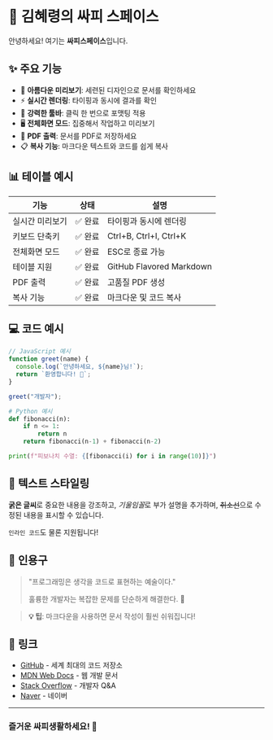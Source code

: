 # 📝 김혜령의 싸피 스페이스

안녕하세요! 여기는 **싸피스페이스**입니다.

## ✨ 주요 기능

- 🎨 **아름다운 미리보기**: 세련된 디자인으로 문서를 확인하세요
- ⚡ **실시간 렌더링**: 타이핑과 동시에 결과를 확인
- 🔧 **강력한 툴바**: 클릭 한 번으로 포맷팅 적용
- 🖥️ **전체화면 모드**: 집중해서 작업하고 미리보기
- 📄 **PDF 출력**: 문서를 PDF로 저장하세요
- 📋 **복사 기능**: 마크다운 텍스트와 코드를 쉽게 복사

## 📊 테이블 예시

| 기능 | 상태 | 설명 |
|------|------|------|
| 실시간 미리보기 | ✅ 완료 | 타이핑과 동시에 렌더링 |
| 키보드 단축키 | ✅ 완료 | Ctrl+B, Ctrl+I, Ctrl+K |
| 전체화면 모드 | ✅ 완료 | ESC로 종료 가능 |
| 테이블 지원 | ✅ 완료 | GitHub Flavored Markdown |
| PDF 출력 | ✅ 완료 | 고품질 PDF 생성 |
| 복사 기능 | ✅ 완료 | 마크다운 및 코드 복사 |

## 💻 코드 예시

```javascript
// JavaScript 예시
function greet(name) {
  console.log(`안녕하세요, ${name}님!`);
  return `환영합니다! 🎉`;
}

greet("개발자");
```

```python
# Python 예시
def fibonacci(n):
    if n <= 1:
        return n
    return fibonacci(n-1) + fibonacci(n-2)

print(f"피보나치 수열: {[fibonacci(i) for i in range(10)]}")
```

## 📝 텍스트 스타일링

**굵은 글씨**로 중요한 내용을 강조하고, *기울임꼴*로 부가 설명을 추가하며, ~~취소선~~으로 수정된 내용을 표시할 수 있습니다.

`인라인 코드`도 물론 지원됩니다!

## 💬 인용구

> "프로그래밍은 생각을 코드로 표현하는 예술이다."
> 
> 훌륭한 개발자는 복잡한 문제를 단순하게 해결한다. 💭

> **💡 팁**: 마크다운을 사용하면 문서 작성이 훨씬 쉬워집니다!

## 🔗 링크

- [GitHub](https://github.com) - 세계 최대의 코드 저장소
- [MDN Web Docs](https://developer.mozilla.org) - 웹 개발 문서
- [Stack Overflow](https://stackoverflow.com) - 개발자 Q&A
- [Naver](https://naver.com) - 네이버

---

### 즐거운 싸피생활하세요! 🚀
